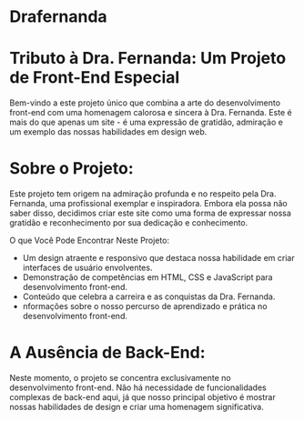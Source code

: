 # Drafernanda

# Tributo à Dra. Fernanda: Um Projeto de Front-End Especial

Bem-vindo a este projeto único que combina a arte do desenvolvimento front-end com uma homenagem calorosa e sincera à Dra. Fernanda. Este é mais do que apenas um site - é uma expressão de gratidão, admiração e um exemplo das nossas habilidades em design web.

# Sobre o Projeto:
Este projeto tem origem na admiração profunda e no respeito pela Dra. Fernanda, uma profissional exemplar e inspiradora. Embora ela possa não saber disso, decidimos criar este site como uma forma de expressar nossa gratidão e reconhecimento por sua dedicação e conhecimento.

O que Você Pode Encontrar Neste Projeto:

* Um design atraente e responsivo que destaca nossa habilidade em criar interfaces de usuário envolventes.
* Demonstração de competências em HTML, CSS e JavaScript para desenvolvimento front-end.
* Conteúdo que celebra a carreira e as conquistas da Dra. Fernanda.
* nformações sobre o nosso percurso de aprendizado e prática no desenvolvimento front-end.

# A Ausência de Back-End:
Neste momento, o projeto se concentra exclusivamente no desenvolvimento front-end. Não há necessidade de funcionalidades complexas de back-end aqui, já que nosso principal objetivo é mostrar nossas habilidades de design e criar uma homenagem significativa.
